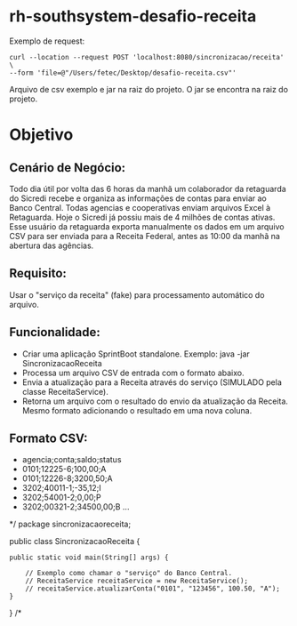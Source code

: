# rh-southsystem-desafio-receita

Exemplo de request:
```
curl --location --request POST 'localhost:8080/sincronizacao/receita' \
--form 'file=@"/Users/fetec/Desktop/desafio-receita.csv"'
```
Arquivo de csv exemplo e jar na raiz do projeto.
O jar se encontra na raiz do projeto.

# Objetivo

## Cenário de Negócio:
Todo dia útil por volta das 6 horas da manhã um colaborador da retaguarda do Sicredi recebe e organiza as informações de contas para enviar ao Banco Central. 
Todas agencias e cooperativas enviam arquivos Excel à Retaguarda. Hoje o Sicredi já possiu mais de 4 milhões de contas ativas.
Esse usuário da retaguarda exporta manualmente os dados em um arquivo CSV para ser enviada para a Receita Federal, antes as 10:00 da manhã na abertura das agências.

## Requisito:
Usar o "serviço da receita" (fake) para processamento automático do arquivo.

## Funcionalidade:
- Criar uma aplicação SprintBoot standalone. Exemplo: java -jar SincronizacaoReceita <input-file>
- Processa um arquivo CSV de entrada com o formato abaixo.
- Envia a atualização para a Receita através do serviço (SIMULADO pela classe ReceitaService).
- Retorna um arquivo com o resultado do envio da atualização da Receita. Mesmo formato adicionando o resultado em uma nova coluna.

## Formato CSV:
- agencia;conta;saldo;status
- 0101;12225-6;100,00;A
- 0101;12226-8;3200,50;A
- 3202;40011-1;-35,12;I
- 3202;54001-2;0,00;P
- 3202;00321-2;34500,00;B
...

*/
package sincronizacaoreceita;

public class SincronizacaoReceita {

    public static void main(String[] args) {
        
        // Exemplo como chamar o "serviço" do Banco Central.
        // ReceitaService receitaService = new ReceitaService();
        // receitaService.atualizarConta("0101", "123456", 100.50, "A");        
    }
    
}
/*
